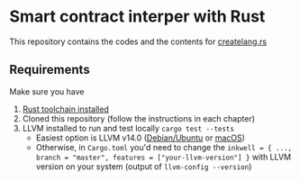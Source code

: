 # Smart contract interper with Rust

This repository contains the codes and the contents for [createlang.rs](https://github.com/ehsanmok/create-your-own-lang-with-rust)

## Requirements

Make sure you have

1. [Rust toolchain installed](https://www.rust-lang.org/tools/install)
2. Cloned this repository (follow the instructions in each chapter)
3. LLVM installed to run and test locally `cargo test --tests`
    * Easiest option is LLVM v14.0 ([Debian/Ubuntu](https://apt.llvm.org/) or [macOS](https://formulae.brew.sh/formula/llvm))
    * Otherwise, in `Cargo.toml` you'd need to change the `inkwell = { ..., branch = "master", features = ["your-llvm-version"] }` with LLVM version on your system (output of `llvm-config --version`)
